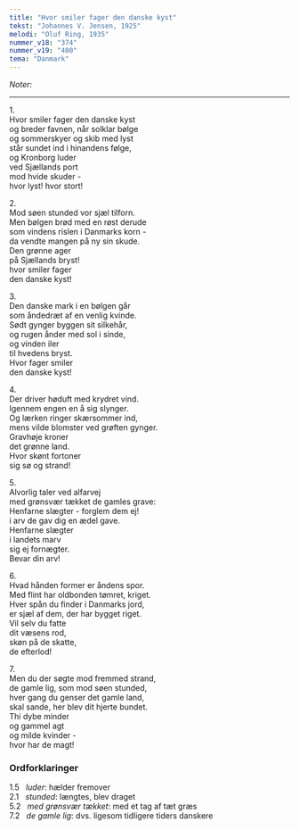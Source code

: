 ```yaml
---
title: "Hvor smiler fager den danske kyst"
tekst: "Johannes V. Jensen, 1925"
melodi: "Oluf Ring, 1935"
nummer_v18: "374"
nummer_v19: "400"
tema: "Danmark"
---
```

*Noter:*

***

1\.\
Hvor smiler fager den danske kyst\
og breder favnen, når solklar bølge\
og sommerskyer og skib med lyst\
står sundet ind i hinandens følge,\
og Kronborg luder\
ved Sjællands port\
mod hvide skuder -\
hvor lyst! hvor stort!

2\.\
Mod søen stunded vor sjæl tilforn.\
Men bølgen brød med en røst derude\
som vindens rislen i Danmarks korn -\
da vendte mangen på ny sin skude.\
Den grønne ager\
på Sjællands bryst!\
hvor smiler fager\
den danske kyst!

3\.\
Den danske mark i en bølgen går\
som åndedræt af en venlig kvinde.\
Sødt gynger byggen sit silkehår,\
og rugen ånder med sol i sinde,\
og vinden iler\
til hvedens bryst.\
Hvor fager smiler\
den danske kyst!

4\.\
Der driver høduft med krydret vind.\
Igennem engen en å sig slynger.\
Og lærken ringer skærsommer ind,\
mens vilde blomster ved grøften gynger.\
Gravhøje kroner\
det grønne land.\
Hvor skønt fortoner\
sig sø og strand!

5\.\
Alvorlig taler ved alfarvej\
med grønsvær tækket de gamles grave:\
Henfarne slægter - forglem dem ej!\
i arv de gav dig en ædel gave.\
Henfarne slægter\
i landets marv\
sig ej fornægter.\
Bevar din arv!

6\.\
Hvad hånden former er åndens spor.\
Med flint har oldbonden tømret, kriget.\
Hver spån du finder i Danmarks jord,\
er sjæl af dem, der har bygget riget.\
Vil selv du fatte\
dit væsens rod,\
skøn på de skatte,\
de efterlod!

7\.\
Men du der søgte mod fremmed strand,\
de gamle lig, som mod søen stunded,\
hver gang du genser det gamle land,\
skal sande, her blev dit hjerte bundet.\
Thi dybe minder\
og gammel agt\
og milde kvinder -\
hvor har de magt!

### Ordforklaringer
1.5   *luder*: hælder fremover\
2.1   *stunded*: længtes, blev draget\
5.2   *med grønsvær tækket*: med et tag af tæt græs\
7.2   *de gamle lig*: dvs. ligesom tidligere tiders danskere